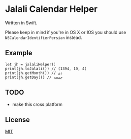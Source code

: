 # Jalali Calendar Helper
Written in Swift.

Please keep in mind if you're in OS X or IOS you should use `NSCalendarIdentifierPersian` instead.

## Example
```
let jh = jalaliHelper()
print(jh.toJalali()) // (1394, 10, 4)
print(jh.getMonth()) // دی
print(jh.getDay()) // جمعه
```

## TODO
* make this cross platform

## License
[MIT](LICENSE)